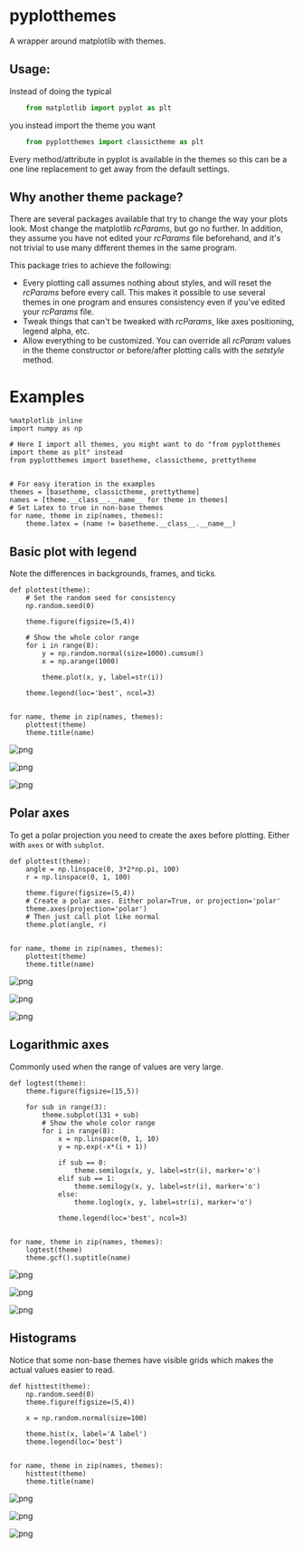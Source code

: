 
# pyplotthemes

A wrapper around matplotlib with themes.

## Usage:
Instead of doing the typical

```python
    from matplotlib import pyplot as plt
```

you instead import the theme you want


```python
    from pyplotthemes import classictheme as plt
```

Every method/attribute in pyplot is available in the themes so this can be
a one line replacement to get away from the default settings.

## Why another theme package?
There are several packages available that try to change the way your plots look.
Most change the matplotlib *rcParams*, but go no further. In addition, they
assume
you have not edited your *rcParams* file beforehand, and it's not trivial to use
many different
themes in the same program.

This package tries to achieve the following:

* Every plotting call assumes nothing about styles, and will reset the
*rcParams* before every call. This makes it possible to use several themes in
one program and ensures consistency even if you've edited your *rcParams* file.
* Tweak things that can't be tweaked with *rcParams*, like axes positioning,
legend alpha, etc.
* Allow everything to be customized. You can override all *rcParam* values in
the theme constructor or before/after plotting calls with the *setstyle* method.

# Examples


    %matplotlib inline
    import numpy as np
    
    # Here I import all themes, you might want to do "from pyplotthemes import theme as plt" instead
    from pyplotthemes import basetheme, classictheme, prettytheme
    
    
    # For easy iteration in the examples
    themes = [basetheme, classictheme, prettytheme]
    names = [theme.__class__.__name__ for theme in themes]
    # Set Latex to true in non-base themes
    for name, theme in zip(names, themes):
        theme.latex = (name != basetheme.__class__.__name__)

## Basic plot with legend

Note the differences in backgrounds, frames, and ticks.


    def plottest(theme):
        # Set the random seed for consistency
        np.random.seed(0)
    
        theme.figure(figsize=(5,4))
    
        # Show the whole color range
        for i in range(8):
            y = np.random.normal(size=1000).cumsum()
            x = np.arange(1000)
    
            theme.plot(x, y, label=str(i))
    
        theme.legend(loc='best', ncol=3)
        
    
    for name, theme in zip(names, themes):
        plottest(theme)
        theme.title(name)


![png](README_files/README_3_0.png)



![png](README_files/README_3_1.png)



![png](README_files/README_3_2.png)


## Polar axes

To get a polar projection you need to create the axes before plotting.
Either with `axes` or with `subplot`.


    def plottest(theme):
        angle = np.linspace(0, 3*2*np.pi, 100)
        r = np.linspace(0, 1, 100)
    
        theme.figure(figsize=(5,4))
        # Create a polar axes. Either polar=True, or projection='polar'
        theme.axes(projection='polar')
        # Then just call plot like normal
        theme.plot(angle, r)
        
    
    for name, theme in zip(names, themes):
        plottest(theme)
        theme.title(name)


![png](README_files/README_5_0.png)



![png](README_files/README_5_1.png)



![png](README_files/README_5_2.png)


## Logarithmic axes

Commonly used when the range of values are very large.


    def logtest(theme):
        theme.figure(figsize=(15,5))
    
        for sub in range(3):
            theme.subplot(131 + sub)
            # Show the whole color range
            for i in range(8):
                x = np.linspace(0, 1, 10)
                y = np.exp(-x*(i + 1))
    
                if sub == 0:
                    theme.semilogx(x, y, label=str(i), marker='o')
                elif sub == 1:
                    theme.semilogy(x, y, label=str(i), marker='o')
                else:
                    theme.loglog(x, y, label=str(i), marker='o')
                    
                theme.legend(loc='best', ncol=3)
        
    
    for name, theme in zip(names, themes):
        logtest(theme)
        theme.gcf().suptitle(name)


![png](README_files/README_7_0.png)



![png](README_files/README_7_1.png)



![png](README_files/README_7_2.png)


## Histograms

Notice that some non-base themes have visible grids which makes the actual
values easier to read.


    def histtest(theme):
        np.random.seed(0)
        theme.figure(figsize=(5,4))
        
        x = np.random.normal(size=100)
        
        theme.hist(x, label='A label')
        theme.legend(loc='best')
        
    
    for name, theme in zip(names, themes):
        histtest(theme)
        theme.title(name)


![png](README_files/README_9_0.png)



![png](README_files/README_9_1.png)



![png](README_files/README_9_2.png)


